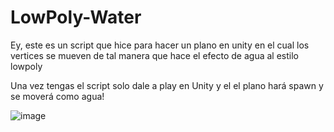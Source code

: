 # LowPoly-Water
Ey, este es un script que hice para hacer un plano en unity en el cual los vertices se mueven de tal manera que hace el efecto de agua al estilo lowpoly

Una vez tengas el script solo dale a play en Unity y el el plano hará spawn y se moverá como agua!

![image](https://github.com/user-attachments/assets/83dcfb0d-ca04-49c2-8cd0-acd8fc50bc74)

